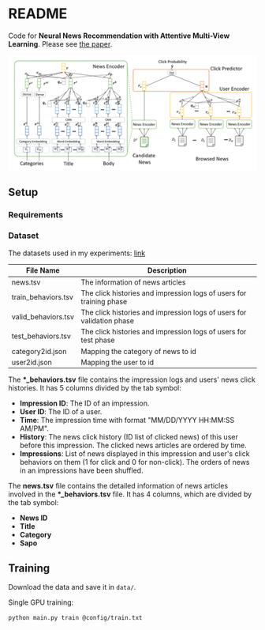 # README

Code for **Neural News Recommendation with Attentive Multi-View Learning**. Please see 
[the paper](https://arxiv.org/pdf/1907.05576).

![](./assets/model.png)

## Setup
### Requirements


### Dataset
The datasets used in my experiments: [link](https://drive.google.com/file/d/1QvtKukmitPtV7Mhu3R-eOBNexHWljUtf/view?usp=sharing) 


| File Name           | Description                                                           |
|---------------------|-----------------------------------------------------------------------|
| news.tsv            | The information of news articles                                      |
| train_behaviors.tsv | The click histories and impression logs of users for training phase   |
| valid_behaviors.tsv | The click histories and impression logs of users for validation phase |
| test_behaviors.tsv  | The click histories and impression logs of users for test phase       |
| category2id.json    | Mapping the category of news to id                                    |
| user2id.json        | Mapping the user to id                                                |

The **\*_behaviors.tsv** file contains the impression logs and users' news click histories. 
It has 5 columns divided by the tab symbol:

* **Impression ID**: The ID of an impression.
* **User ID**: The ID of a user.
* **Time**: The impression time with format "MM/DD/YYYY HH:MM:SS AM/PM".
* **History**: The news click history (ID list of clicked news) of this user before this impression. The clicked news 
articles are ordered by time.
* **Impressions**: List of news displayed in this impression and user's click behaviors on them (1 for click and 0 
for non-click). The orders of news in an impressions
have been shuffled.

The **news.tsv** file contains the detailed information of news articles involved in the **\*_behaviors.tsv** file.
It has 4 columns, which are divided by the tab symbol:

* **News ID** 
* **Title** 
* **Category**
* **Sapo**


## Training
Download the data and save it in ```data/```.


Single GPU training:

``` shell
python main.py train @config/train.txt
```